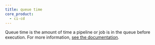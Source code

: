 ```yaml
---
title: queue time
core_product:
  - ci-cd
---
```

Queue time is the amount of time a pipeline or job is in the queue before execution. For more information, <a href="/continuous_integration/pipelines/#supported-features">see the documentation</a>.
